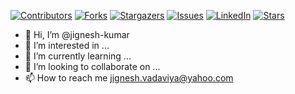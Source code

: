 [![Contributors][contributors-shield]][contributors-url]
[![Forks][forks-shield]][forks-url]
[![Stargazers][stars-shield]][stars-url]
[![Issues][issues-shield]][issues-url]
[![LinkedIn][linkedin-shield]][linkedin-url]
[![Stars][stars-shield]][stars-url]

[contributors-shield]: https://img.shields.io/github/contributors/jignesh-kumar/jignesh-kumar.svg?style=for-the-badge
[contributors-url]: https://github.com/jignesh-kumar/jignesh-kumar/graphs/contributors
[forks-shield]: https://img.shields.io/github/forks/jignesh-kumar/jignesh-kumar.svg?style=for-the-badge
[forks-url]: https://github.com/jignesh-kumar/jignesh-kumar/network/members
[stars-shield]: https://img.shields.io/github/stars/jignesh-kumar/jignesh-kumar.svg?style=for-the-badge
[stars-url]: https://github.com/jignesh-kumar/jignesh-kumar/stargazers
[issues-shield]: https://img.shields.io/github/issues/jignesh-kumar/jignesh-kumar.svg?style=for-the-badge
[issues-url]: https://github.com/jignesh-kumar/jignesh-kumar/issues
[linkedin-shield]: https://img.shields.io/badge/-LinkedIn-black.svg?style=for-the-badge&logo=linkedin&colorB=555
[linkedin-url]: https://www.linkedin.com/in/jigneshkumar-vadaviya/
[stars-shield]: https://img.shields.io/github/stars/jignesh-kumar/jignesh-kumar.svg
[stars-url]: https://github.com/jignesh-kumar?tab=stars


- 👋 Hi, I’m @jignesh-kumar
- 👀 I’m interested in ...
- 🌱 I’m currently learning ...
- 💞️ I’m looking to collaborate on ...
- 📫 How to reach me jignesh.vadaviya@yahoo.com

<!---
jignesh-kumar/jignesh-kumar is a ✨ special ✨ repository because its `README.md` (this file) appears on your GitHub profile.
You can click the Preview link to take a look at your changes.
--->
